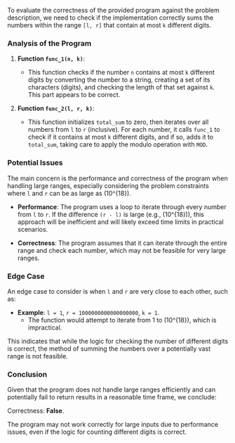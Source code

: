 To evaluate the correctness of the provided program against the problem description, we need to check if the implementation correctly sums the numbers within the range `[l, r]` that contain at most `k` different digits.

### Analysis of the Program

1. **Function `func_1(n, k)`**: 
   - This function checks if the number `n` contains at most `k` different digits by converting the number to a string, creating a set of its characters (digits), and checking the length of that set against `k`. This part appears to be correct.

2. **Function `func_2(l, r, k)`**: 
   - This function initializes `total_sum` to zero, then iterates over all numbers from `l` to `r` (inclusive). For each number, it calls `func_1` to check if it contains at most `k` different digits, and if so, adds it to `total_sum`, taking care to apply the modulo operation with `MOD`.

### Potential Issues

The main concern is the performance and correctness of the program when handling large ranges, especially considering the problem constraints where `l` and `r` can be as large as \(10^{18}\). 

- **Performance**: The program uses a loop to iterate through every number from `l` to `r`. If the difference `(r - l)` is large (e.g., \(10^{18}\)), this approach will be inefficient and will likely exceed time limits in practical scenarios.

- **Correctness**: The program assumes that it can iterate through the entire range and check each number, which may not be feasible for very large ranges. 

### Edge Case

An edge case to consider is when `l` and `r` are very close to each other, such as:
- **Example**: `l = 1`, `r = 1000000000000000000`, `k = 1`. 
  - The function would attempt to iterate from 1 to \(10^{18}\), which is impractical.
  
This indicates that while the logic for checking the number of different digits is correct, the method of summing the numbers over a potentially vast range is not feasible.

### Conclusion

Given that the program does not handle large ranges efficiently and can potentially fail to return results in a reasonable time frame, we conclude:

Correctness: **False**. 

The program may not work correctly for large inputs due to performance issues, even if the logic for counting different digits is correct.